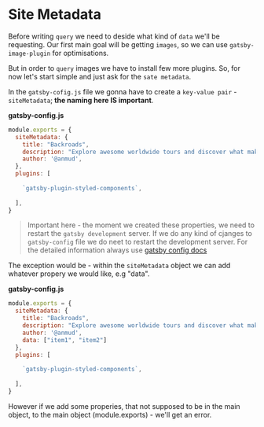 # Site Metadata

Before writing `query` we need to deside what kind of `data` we'll be requesting. Our first main goal will be getting `images`, so we can use `gatsby-image-plugin` for optimisations. 

But in order to `query` images we have to install few more plugins. So, for now let's start simple and just ask for the `sate metadata`. 

In the `gatsby-cofig.js` file we gonna have to create a `key-value pair` - `siteMetadata`; **the naming here IS important**.

**gatsby-config.js**

```js
module.exports = {
  siteMetadata: {
    title: "Backroads",
    description: "Explore awesome worldwide tours and discover what makes each of them unique. Forget your daily routine & say yes to adventure",
    author: '@anmud',
  },
  plugins: [
    
    `gatsby-plugin-styled-components`,
      
  ],
}
```

> Important here - the moment we created these properties, we need to restart the `gatsby development` server. 
> If we do any kind of cjanges to `gatsby-config` file we do neet to restart the development server. 
> For the detailed information always use [gatsby config docs](https://www.gatsbyjs.org/docs/gatsby-config/)


The exception would be - within the `siteMetadata` object we can add whatever propery we would like, e.g "data". 

**gatsby-config.js**

```js
module.exports = {
  siteMetadata: {
    title: "Backroads",
    description: "Explore awesome worldwide tours and discover what makes each of them unique. Forget your daily routine & say yes to adventure",
    author: '@anmud',
    data: ["item1", "item2"]
  },
  plugins: [
    
    `gatsby-plugin-styled-components`,
      
  ],
}
```

However if we add some properies, that not supposed to be in the main object, to the main object (module.exports) - we'll get an error. 


